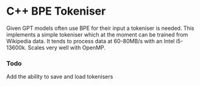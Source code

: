 # C++ BPE Tokeniser
Given GPT models often use BPE for their input a tokeniser is needed. This implements a simple tokeniser which at the moment can be trained from Wikipedia data. It tends to process data at 60-80MB/s with an Intel i5-13600k. Scales very well with OpenMP.

### Todo
Add the ability to save and load tokenisers
